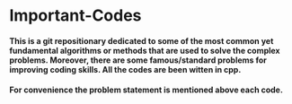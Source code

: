 # Important-Codes

#### This is a git repositionary dedicated to some of the most common yet fundamental algorithms or methods that are used to solve the complex problems. Moreover, there are some famous/standard problems for improving coding skills. All the codes are been witten in cpp.

#### For convenience the problem statement is mentioned above each code.
